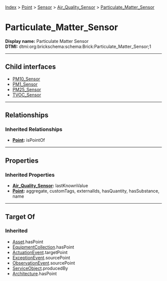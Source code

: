 [Index](../../../../index.md) > [Point](../../../Point.md) > [Sensor](../../Sensor.md) > [Air_Quality_Sensor](../Air_Quality_Sensor.md) > [Particulate_Matter_Sensor](#)
# Particulate_Matter_Sensor

**Display name:** Particulate Matter Sensor<br />
**DTMI:** dtmi:org:brickschema:schema:Brick:Particulate_Matter_Sensor;1

---

## Child interfaces
* [PM10_Sensor](PM10_Sensor/PM10_Sensor.md)
* [PM1_Sensor](PM1_Sensor/PM1_Sensor.md)
* [PM25_Sensor](PM25_Sensor/PM25_Sensor.md)
* [TVOC_Sensor](TVOC_Sensor/TVOC_Sensor.md)

---

## Relationships

### Inherited Relationships
* **[Point](../../../Point.md):** isPointOf

---

## Properties

### Inherited Properties
* **[Air_Quality_Sensor](../Air_Quality_Sensor.md):** lastKnownValue
* **[Point](../../../Point.md):** aggregate, customTags, externalIds, hasQuantity, hasSubstance, name

---

## Target Of
### Inherited
* [Asset](../../../../Asset/Asset.md).hasPoint
* [EquipmentCollection](../../../../Collection/EquipmentCollection.md).hasPoint
* [ActuationEvent](../../../../Event/PointEvent/ActuationEvent.md).targetPoint
* [ExceptionEvent](../../../../Event/PointEvent/ExceptionEvent.md).sourcePoint
* [ObservationEvent](../../../../Event/PointEvent/ObservationEvent.md).sourcePoint
* [ServiceObject](../../../../Information/ServiceObject/ServiceObject.md).producedBy
* [Architecture](../../../../Space/Architecture/Architecture.md).hasPoint
